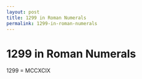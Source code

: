 ```yaml
---
layout: post
title: 1299 in Roman Numerals
permalink: 1299-in-roman-numerals
---
```


# 1299 in Roman Numerals

1299 = MCCXCIX
